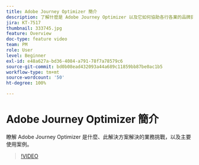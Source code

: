 ```yaml
---
title: Adobe Journey Optimizer 簡介
description: 了解什麼是 Adobe Journey Optimizer 以及它如何協助各行各業的品牌提高 ROI 及克服重大的行銷挑戰。
jira: KT-7517
thumbnail: 333745.jpg
feature: Overview
doc-type: feature video
team: PM
role: User
level: Beginner
exl-id: e48a627a-bd36-4084-a791-78f7a78579c6
source-git-commit: bd0b08ead432093a44a689c11859bb87be0ac1b5
workflow-type: tm+mt
source-wordcount: '50'
ht-degree: 100%

---
```


# Adobe Journey Optimizer 簡介

瞭解 Adobe Journey Optimizer 是什麼、此解決方案解決的業務挑戰，以及主要使用案例。

>[!VIDEO](https://video.tv.adobe.com/v/333745?quality=12&learn=on)


